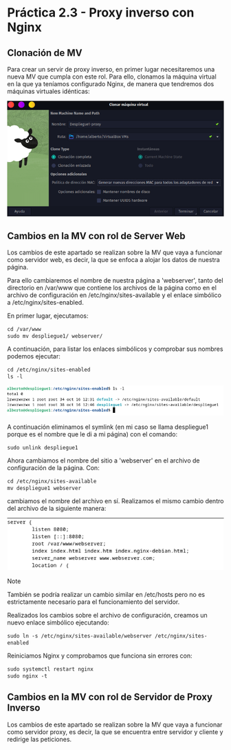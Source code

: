 # Práctica 2.3 - Proxy inverso con Nginx

## Clonación de MV

Para crear un servir de proxy inverso, en primer lugar necesitaremos una nueva MV que 
cumpla con este rol. Para ello, clonamos la máquina virtual en la que ya teníamos 
configurado Nginx, de manera que tendremos dos máquinas virtuales idénticas:

![Clonar MV](./images/00clonacion_mv.png)

## Cambios en la MV con rol de Server Web

Los cambios de este apartado se realizan sobre la MV que vaya a funcionar como servidor web, 
es decir, la que se enfoca a alojar los datos de nuestra página.

Para ello cambiaremos el nombre de nuestra página a 'webserver', tanto del directorio 
en /var/www que contiene los archivos de la página como en el archivo de configuración en 
/etc/nginx/sites-available y el enlace simbólico a /etc/nginx/sites-enabled.

En primer lugar, ejecutamos:
```console
cd /var/www
sudo mv despliegue1/ webserver/
```

A continuación, para listar los enlaces simbólicos y comprobar sus nombres podemos ejecutar:
```console
cd /etc/nginx/sites-enabled
ls -l
```

![Listar symlinks](./images/01listar_enlaces.png)

A continuación eliminamos el symlink (en mi caso se llama despliegue1 porque es el nombre 
que le di a mi página) con el comando:
```console
sudo unlink despliegue1
```

Ahora cambiamos el nombre del sitio a 'webserver' en el archivo de configuración de 
la página. Con: 
```console
cd /etc/nginx/sites-available
mv despliegue1 webserver
```
cambiamos el nombre del archivo en sí. Realizamos el mismo cambio dentro del archivo de la siguiente manera:

![Archivo configuración webserver](./images/02conf_webserver.png)

> [!NOTE]
> También se podría realizar un cambio similar en /etc/hosts pero no es 
> estrictamente necesario para el funcionamiento del servidor.

Realizados los cambios sobre el archivo de configuración, creamos un nuevo enlace simbólico ejecutando:
```console
sudo ln -s /etc/nginx/sites-available/webserver /etc/nginx/sites-enabled
```

Reiniciamos Nginx y comprobamos que funciona sin errores con:
```console
sudo systemctl restart nginx
sudo nginx -t
```

## Cambios en la MV con rol de Servidor de Proxy Inverso

Los cambios de este apartado se realizan sobre la MV que vaya a funcionar como servidor proxy, 
es decir, la que se encuentra entre servidor y cliente y redirige las peticiones.

